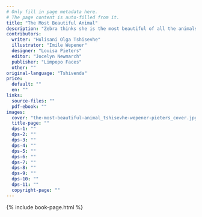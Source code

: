 ```yaml
---
# Only fill in page metadata here.
# The page content is auto-filled from it.
title: "The Most Beautiful Animal"
description: "Zebra thinks she is the most beautiful of all the animals. But what will happen when Chameleon enters the Grand Animal Beauty Contest?"
contributors:
  writer: "Hulisani Olga Tshisevhe"
  illustrator: "Imile Wepener"
  designer: "Louisa Pieters"
  editor: "Jocelyn Newmarch"
  publisher: "Limpopo Faces"
  other: ""
original-language: "Tshivenda"
price:
  default: ""
  en: ""
links:
  source-files: ""
  pdf-ebook: ""
images:
  cover: "the-most-beautiful-animal_tshisevhe-wepener-pieters_cover.jpg"
  title-page: ""
  dps-1: ""
  dps-2: ""
  dps-3: ""
  dps-4: ""
  dps-5: ""
  dps-6: ""
  dps-7: ""
  dps-8: ""
  dps-9: ""
  dps-10: ""
  dps-11: ""
  copyright-page: ""
---
```


{% include book-page.html %}




